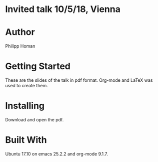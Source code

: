 # Invited talk 10/5/18, Vienna
# Author

Philipp Homan <phoman1 at northwell dot edu>

# Getting Started

These are the slides of the talk in pdf format. Org-mode and LaTeX was
used to create them.

# Installing

Download and open the pdf.

# Built With

Ubuntu 17.10 on emacs
25.2.2 and org-mode 9.1.7.
